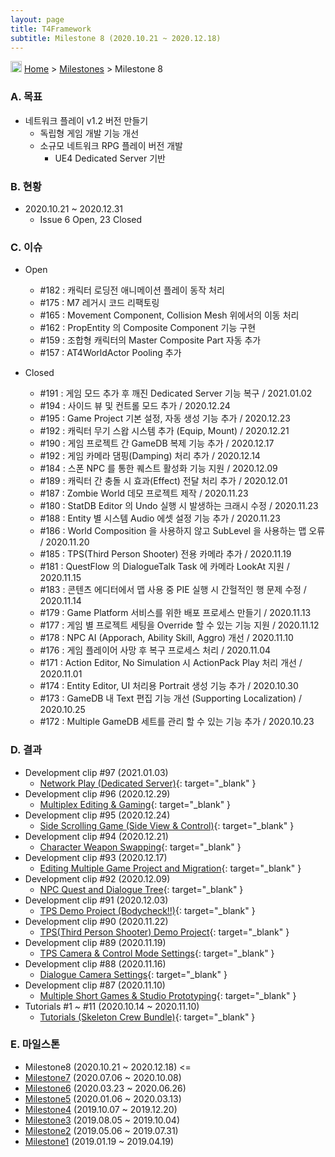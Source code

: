 ```yaml
---
layout: page
title: T4Framework
subtitle: Milestone 8 (2020.10.21 ~ 2020.12.18)
---
```

<img src="https://t4framework.com/img/Folders2.png" width="18px" height="18px"> [Home](https://t4framework.com/index) > [Milestones](https://t4framework.com/T4Framework_Milestones/) > Milestone 8

### A. 목표

- 네트워크 플레이 v1.2 버전 만들기
  - 독립형 게임 개발 기능 개선
  - 소규모 네트워크 RPG 플레이 버전 개발
    - UE4 Dedicated Server 기반

### B. 현황

- 2020.10.21 ~ 2020.12.31
  - Issue 6 Open, 23 Closed

### C. 이슈

- Open
  - #182 : 캐릭터 로딩전 애니메이션 플레이 동작 처리
  - #175 : M7 레거시 코드 리팩토링
  - #165 : Movement Component, Collision Mesh 위에서의 이동 처리
  - #162 : PropEntity 의 Composite Component 기능 구현
  - #159 : 조합형 캐릭터의 Master Composite Part 자동 추가
  - #157 : AT4WorldActor Pooling 추가
    
- Closed
  - #191 : 게임 모드 추가 후 깨진 Dedicated Server 기능 복구 / 2021.01.02
  - #194 : 사이드 뷰 및 컨트롤 모드 추가 / 2020.12.24
  - #195 : Game Project 기본 설정, 자동 생성 기능 추가 / 2020.12.23
  - #192 : 캐릭터 무기 스왑 시스템 추가 (Equip, Mount) / 2020.12.21
  - #190 : 게임 프로젝트 간 GameDB 복제 기능 추가 / 2020.12.17
  - #192 : 게임 카메라 댐핑(Damping) 처리 추가 / 2020.12.14
  - #184 : 스폰 NPC 를 통한 퀘스트 활성화 기능 지원 / 2020.12.09
  - #189 : 캐릭터 간 충돌 시 효과(Effect) 전달 처리 추가 / 2020.12.01
  - #187 : Zombie World 데모 프로젝트 제작 / 2020.11.23
  - #180 : StatDB Editor 의 Undo 실행 시 발생하는 크래시 수정 / 2020.11.23
  - #188 : Entity 별 시스템 Audio 에셋 설정 기능 추가 / 2020.11.23
  - #186 : World Composition 을 사용하지 않고 SubLevel 을 사용하는 맵 오류 / 2020.11.20
  - #185 : TPS(Third Person Shooter) 전용 카메라 추가 / 2020.11.19
  - #181 : QuestFlow 의 DialogueTalk Task 에 카메라 LookAt 지원 / 2020.11.15
  - #183 : 콘텐츠 에디터에서 맵 사용 중 PIE 실행 시 간헐적인 행 문제 수정 / 2020.11.14
  - #179 : Game Platform 서비스를 위한 배포 프로세스 만들기 / 2020.11.13
  - #177 : 게임 별 프로젝트 세팅을 Override 할 수 있는 기능 지원 / 2020.11.12
  - #178 : NPC AI (Apporach, Ability Skill, Aggro) 개선 / 2020.11.10
  - #176 : 게임 플레이어 사망 후 복구 프로세스 처리 / 2020.11.04
  - #171 : Action Editor, No Simulation 시 ActionPack Play 처리 개선 / 2020.11.01
  - #174 : Entity Editor, UI 처리용 Portrait 생성 기능 추가 / 2020.10.30
  - #173 : GameDB 내 Text 편집 기능 개선 (Supporting Localization) / 2020.10.25
  - #172 : Multiple GameDB 세트를 관리 할 수 있는 기능 추가 / 2020.10.23

### D. 결과

- Development clip #97 (2021.01.03)
  - [Network Play (Dedicated Server)](https://youtu.be/zsMBieqbRaU){: target="_blank" }
- Development clip #96 (2020.12.29)
  - [Multiplex Editing & Gaming](https://youtu.be/Zih8rM1W9cE){: target="_blank" }
- Development clip #95 (2020.12.24)
  - [Side Scrolling Game (Side View & Control)](https://youtu.be/DI0fqihJDyY){: target="_blank" }
- Development clip #94 (2020.12.21)
  - [Character Weapon Swapping](https://youtu.be/UmNrP_3fbCs){: target="_blank" }
- Development clip #93 (2020.12.17)
  - [Editing Multiple Game Project and Migration](https://youtu.be/9Y4CckVJKWI){: target="_blank" }
- Development clip #92 (2020.12.09)
  - [NPC Quest and Dialogue Tree](https://youtu.be/dUe98CH5g-E){: target="_blank" }
- Development clip #91 (2020.12.03)
  - [TPS Demo Project (Bodycheck!!)](https://youtu.be/HVAyQlWCG-s){: target="_blank" }
- Development clip #90 (2020.11.22)
  - [TPS(Third Person Shooter) Demo Project](https://youtu.be/JlByN57UBUY){: target="_blank" }
- Development clip #89 (2020.11.19)
  - [TPS Camera & Control Mode Settings](https://youtu.be/6rDruFJubmY){: target="_blank" }
- Development clip #88 (2020.11.16)
  - [Dialogue Camera Settings](https://youtu.be/al08HbYBico){: target="_blank" }
- Development clip #87 (2020.11.10)
  - [Multiple Short Games & Studio Prototyping](https://youtu.be/HOpy-Y1SFLM){: target="_blank" } 
- Tutorials #1 ~ #11 (2020.10.14 ~ 2020.11.10)
  - [Tutorials (Skeleton Crew Bundle)](https://t4framework.com/T4Framework_Tutorials){: target="_blank" } 
  
### E. 마일스톤

- Milestone8 (2020.10.21 ~ 2020.12.18) <=
- [Milestone7](https://t4framework.com/T4Framework_Milestone7_Achieved/) (2020.07.06 ~ 2020.10.08)
- [Milestone6](https://t4framework.com/T4Framework_Milestone6_Achieved/) (2020.03.23 ~ 2020.06.26)
- [Milestone5](https://t4framework.com/T4Framework_Milestone5_Achieved/) (2020.01.06 ~ 2020.03.13)
- [Milestone4](https://t4framework.com/T4Framework_Milestone4_Achieved/) (2019.10.07 ~ 2019.12.20)
- [Milestone3](https://t4framework.com/T4Framework_Milestone3_Achieved/) (2019.08.05 ~ 2019.10.04)
- [Milestone2](https://t4framework.com/T4Framework_Milestone2_Achieved/) (2019.05.06 ~ 2019.07.31)
- [Milestone1](https://t4framework.com/T4Framework_Milestone1_Achieved/) (2019.01.19 ~ 2019.04.19)
